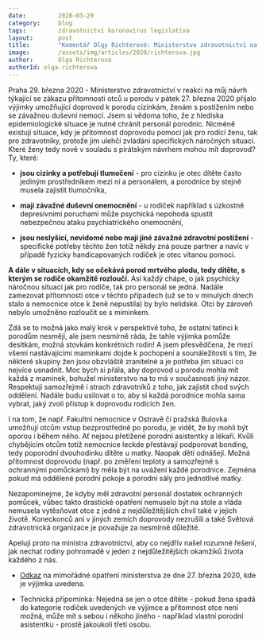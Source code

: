 ```yaml
---
date:         2020-03-29
category:     blog
tags:         zdravotnictví koronavirus legislativa
layout:       post
title:        "Komentář Olgy Richterové: Ministerstvo zdravotnictví na můj návrh umožnilo doprovod u porodu ve výjimečných případech. Nechte přítomnost otců u porodu na uvážení porodnic!"
image:        /assets/img/articles/2020/richterova.jpg
author:       Olga Richterová
authorId: olga.richterova
--- 
```



Praha 29. března 2020 - Ministerstvo zdravotnictví v reakci na můj návrh týkající se zákazu přítomnosti otců u porodu v pátek 27. března 2020 přijalo výjimky umožňující doprovod k porodu cizinkám, ženám s postižením nebo se závažnou duševní nemocí. Jsem si vědoma toho, že z hlediska epidemiologické situace je nutné chránit personál porodnic. Nicméně existují situace, kdy je přítomnost doprovodu pomocí jak pro rodící ženu, tak pro zdravotníky, protože jim ulehčí zvládání specifických náročných situací. Které ženy tedy nově v souladu s pirátským návrhem mohou mít doprovod? Ty, které:

* **jsou cizinky a potřebují tlumočení** - pro cizinku je otec dítěte často jediným prostředníkem mezi ní a personálem, a porodnice by stejně musela zajistit tlumočníka,

* **mají závažné duševní onemocnění** - u rodiček například s úzkostně depresivními poruchami může psychická nepohoda spustit nebezpečnou ataku psychiatrického onemocnění,

* **jsou neslyšící, nevidomé nebo mají jiné závažné zdravotní postižení** - specifické potřeby těchto žen totiž někdy zná pouze partner a navíc v případě fyzicky handicapovaných rodiček je otec vítanou pomocí.

**A dále v situacích, kdy se očekává porod mrtvého plodu, tedy dítěte, s kterým se rodiče okamžitě rozloučí.** Asi každý chápe, o jak psychicky náročnou situaci jak pro rodiče, tak pro personál se jedná. Nadále zamezovat přítomnosti otce v těchto případech (už se to v minulých dnech stalo a nemocnice otce k ženě nepustila) by bylo nelidské. Otci by zároveň nebylo umožněno rozloučit se s miminkem.

Zdá se to možná jako malý krok v perspektivě toho, že ostatní tatínci k porodům nesmějí, ale jsem nesmírně ráda, že tahle výjimka pomůže desítkám, možná stovkám konkrétních rodin! A jsem přesvědčena, že mezi všemi nastávajícími maminkami dojde k pochopení a sounáležitosti s tím, že některé skupiny žen jsou obzvláště zranitelné a je potřeba jim situaci co nejvíce usnadnit. Moc bych si přála, aby doprovod u porodu mohla mít každá z maminek, bohužel ministerstvo na to má v současnosti jiný názor. Respektuji samozřejmě i strach zdravotníků z toho, jak zajistit chod svých oddělení. Nadále budu usilovat o to, aby si každá porodnice mohla sama vybrat, jaký zvolí přístup k doprovodu rodících žen. 

I na tom, že např. Fakultní nemocnice v Ostravě či pražská Bulovka umožňují otcům vstup bezprostředně po porodu, je vidět, že by mohli být oporou i během něho. Ať nejsou přetížené porodní asistentky a lékaři. Kvůli chybějícím otcům totiž nemocnice leckde přestávají podporovat bonding, tedy poporodní dvouhodinku dítěte u matky. Naopak děti odnášejí. Možná přítomnost doprovodu (např. po změření teploty a samozřejmě s ochrannými pomůckami) by měla být na uvážení každé porodnice. Zejména pokud má oddělené porodní pokoje a porodní sály pro jednotlivé matky. 

Nezapomínejme, že kdyby měl zdravotní personál dostatek ochranných pomůcek, vůbec takto drastické opatření nemuselo být na stole a vláda nemusela vytěsňovat otce z jedné z nejdůležitějších chvil také v jejich životě. Koneckonců ani v jiných zemích doprovody nezrušili a také Světová zdravotnická organizace je považuje za nesmírně důležité.

Apeluji proto na ministra zdravotnictví, aby co nejdřív našel rozumné řešení, jak nechat rodiny pohromadě v jeden z nejdůležitějších okamžiků života každého z nás.

* [Odkaz](https://www.mzcr.cz/dokumenty/mimoradne-opatreni-zakaz-navstev-pacientu-v-zdravotnickych-zarizenichs-vyjim_18840_4135_1.html) na mimořádné opatření ministerstva ze dne 27. března 2020, kde je výjimka uvedena.

* Technická připomínka: Nejedná se jen o otce dítěte - pokud žena spadá do kategorie rodiček uvedených ve výjimce a přítomnost otce není možná, může mít s sebou i někoho jiného - například vlastní porodní asistentku - prostě jakoukoli třetí osobu.
